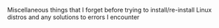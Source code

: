 Miscellaneous things that I forget before trying to install/re-install Linux distros and any solutions to errors I encounter
